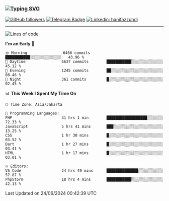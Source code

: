 ### [![Typing SVG](https://readme-typing-svg.herokuapp.com?font=lato&size=22&lines=Hi+There+👋)](https://git.io/typing-svg) 

[![GitHub followers](https://img.shields.io/github/followers/hanifazzuhdi?label=Follow&style=social)](https://github.com/hanifazzuhdi/?tab=follow) 
[![Telegram Badge](https://img.shields.io/badge/-hanif0198-blue?style=social&logo=telegram&link=https://www.t.me/hanif0198/)](https://www.t.me/hanif0198/) 
[![Linkedin: hanifazzuhdi](https://img.shields.io/badge/-hanifazzuhdi-blue?style=flat-square&logo=Linkedin&logoColor=white&link=https://www.linkedin.com/in/hanif-az-zuhdi-69688019b/)](https://www.linkedin.com/in/hanif-az-zuhdi-69688019b/) 

<hr/>

<!--START_SECTION:waka-->
![Lines of code](https://img.shields.io/badge/From%20Hello%20World%20I%27ve%20Written-58.2%20million%20lines%20of%20code-blue)

**I'm an Early 🐤** 

```text
🌞 Morning                6466 commits        ███████████░░░░░░░░░░░░░░   43.96 % 
🌆 Daytime                6637 commits        ███████████░░░░░░░░░░░░░░   45.12 % 
🌃 Evening                1245 commits        ██░░░░░░░░░░░░░░░░░░░░░░░   08.46 % 
🌙 Night                  361 commits         █░░░░░░░░░░░░░░░░░░░░░░░░   02.45 % 
```


📊 **This Week I Spent My Time On** 

```text
🕑︎ Time Zone: Asia/Jakarta

💬 Programming Languages: 
PHP                      31 hrs 1 min        ██████████████████░░░░░░░   72.33 % 
JavaScript               5 hrs 41 mins       ███░░░░░░░░░░░░░░░░░░░░░░   13.25 % 
CSS                      1 hr 30 mins        █░░░░░░░░░░░░░░░░░░░░░░░░   03.52 % 
Dart                     1 hr 27 mins        █░░░░░░░░░░░░░░░░░░░░░░░░   03.41 % 
HTML                     1 hr 17 mins        █░░░░░░░░░░░░░░░░░░░░░░░░   03.01 % 

🔥 Editors: 
VS Code                  24 hrs 49 mins      ██████████████░░░░░░░░░░░   57.87 % 
PhpStorm                 18 hrs 4 mins       ███████████░░░░░░░░░░░░░░   42.13 % 
```


 Last Updated on 24/06/2024 00:42:39 UTC
<!--END_SECTION:waka-->
